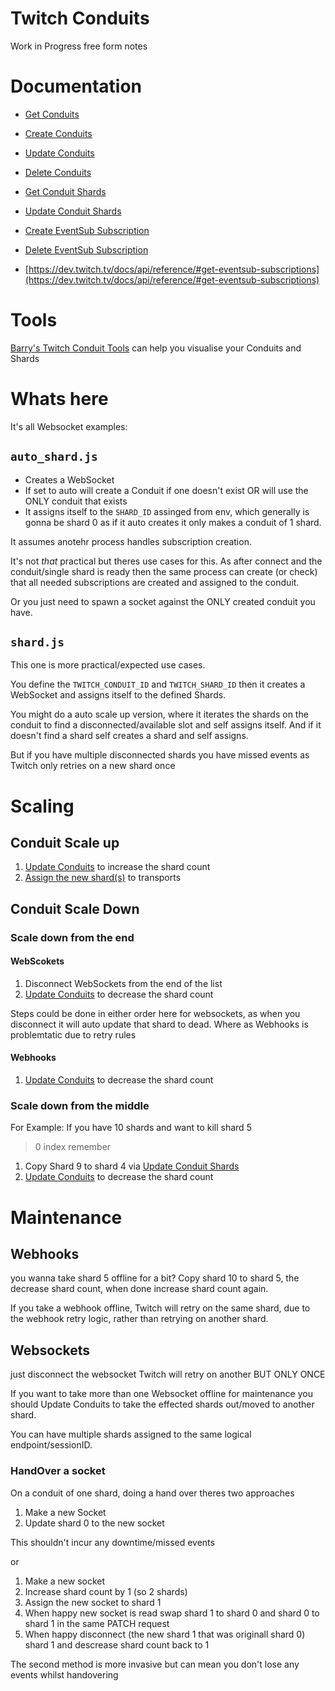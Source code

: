 # Twitch Conduits

Work in Progress free form notes

# Documentation

- [Get Conduits](https://dev.twitch.tv/docs/api/reference/#get-conduits)
- [Create Conduits](https://dev.twitch.tv/docs/api/reference/#create-conduits)
- [Update Conduits](https://dev.twitch.tv/docs/api/reference/#update-conduits)
- [Delete Conduits](https://dev.twitch.tv/docs/api/reference/#delete-conduit)
- [Get Conduit Shards](https://dev.twitch.tv/docs/api/reference/#get-conduit-shards)
- [Update Conduit Shards](https://dev.twitch.tv/docs/api/reference/#update-conduit-shards)

- [Create EventSub Subscription](https://dev.twitch.tv/docs/api/reference/#create-eventsub-subscription)
- [Delete EventSub Subscription](https://dev.twitch.tv/docs/api/reference/#delete-eventsub-subscription)
- [https://dev.twitch.tv/docs/api/reference/#get-eventsub-subscriptions](https://dev.twitch.tv/docs/api/reference/#get-eventsub-subscriptions)

# Tools

[Barry's Twitch Conduit Tools](https://github.com/barrycarlyon/twitch_conduit_tools) can help you visualise your Conduits and Shards

# Whats here

It's all Websocket examples:

## `auto_shard.js`

- Creates a WebSocket
- If set to auto will create a Conduit if one doesn't exist OR will use the ONLY conduit that exists
- It assigns itself to the `SHARD_ID` assinged from env, which generally is gonna be shard 0 as if it auto creates it only makes a conduit of 1 shard.

It assumes anotehr process handles subscription creation.

It's not _that_ practical but theres use cases for this. As after connect and the conduit/single shard is ready then the same process can create (or check) that all needed subscriptions are created and assigned to the conduit.

Or you just need to spawn a socket against the ONLY created conduit you have.

## `shard.js`

This one is more practical/expected use cases.

You define the `TWITCH_CONDUIT_ID` and `TWITCH_SHARD_ID` then it creates a WebSocket and assigns itself to the defined Shards.

You might do a auto scale up version, where it iterates the shards on the conduit to find a disconnected/available slot and self assigns itself.
And if it doesn't find a shard self creates a shard and self assigns.

But if you have multiple disconnected shards you have missed events as Twitch only retries on a new shard once

# Scaling

## Conduit Scale up

1. [Update Conduits](https://dev.twitch.tv/docs/api/reference/#update-conduits) to increase the shard count
2. [Assign the new shard(s)](https://dev.twitch.tv/docs/api/reference/#update-conduit-shards) to transports

## Conduit Scale Down

### Scale down from the end

#### WebScokets

1. Disconnect WebSockets from the end of the list
2. [Update Conduits](https://dev.twitch.tv/docs/api/reference/#update-conduits) to decrease the shard count

Steps could be done in either order here for websockets, as when you disconnect it will auto update that shard to dead. Where as Webhooks is problemtatic due to retry rules

#### Webhooks

1. [Update Conduits](https://dev.twitch.tv/docs/api/reference/#update-conduits) to decrease the shard count

### Scale down from the middle

For Example: If you have 10 shards and want to kill shard 5

> 0 index remember

1. Copy Shard 9 to shard 4 via [Update Conduit Shards](https://dev.twitch.tv/docs/api/reference/#update-conduit-shards)
2. [Update Conduits](https://dev.twitch.tv/docs/api/reference/#update-conduits) to decrease the shard count

# Maintenance

## Webhooks

you wanna take shard 5 offline for a bit? Copy shard 10 to shard 5, the decrease shard count, when done increase shard count again.

If you take a webhook offline, Twitch will retry on the same shard, due to the webhook retry logic, rather than retrying on another shard.

## Websockets

just disconnect the websocket Twitch will retry on another BUT ONLY ONCE

If you want to take more than one Websocket offline for maintenance you should Update Conduits to take the effected shards out/moved to another shard.

You can have multiple shards assigned to the same logical endpoint/sessionID.

### HandOver a socket

On a conduit of one shard, doing a hand over theres two approaches

1. Make a new Socket
2. Update shard 0 to the new socket

This shouldn't incur any downtime/missed events

or

1. Make a new socket
2. Increase shard count by 1 (so 2 shards)
3. Assign the new socket to shard 1
4. When happy new socket is read swap shard 1 to shard 0 and shard 0 to shard 1 in the same PATCH request
5. When happy disconnect (the new shard 1 that was originall shard 0) shard 1 and descrease shard count back to 1

The second method is more invasive but can mean you don't lose any events whilst handovering
